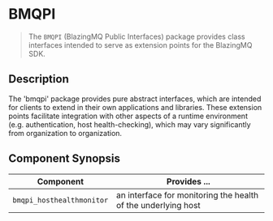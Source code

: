 BMQPI
=====
> The `BMQPI` (BlazingMQ Public Interfaces) package provides class interfaces
> intended to serve as extension points for the BlazingMQ SDK.


Description
-----------
The 'bmqpi' package provides pure abstract interfaces, which are intended for
clients to extend in their own applications and libraries. These extension
points facilitate integration with other aspects of a runtime environment (e.g.
authentication, host health-checking), which may vary significantly from
organization to organization.


Component Synopsis
------------------
Component                 | Provides ...
--------------------------|--------------------------------------------------------------
`bmqpi_hosthealthmonitor` | an interface for monitoring the health of the underlying host
